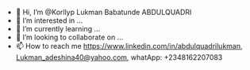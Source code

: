 - 👋 Hi, I’m @Korllyp Lukman Babatunde ABDULQUADRI
- 👀 I’m interested in ...
- 🌱 I’m currently learning ...
- 💞️ I’m looking to collaborate on ...
- 📫 How to reach me https://www.linkedin.com/in/abdulquadrilukman, Lukman_adeshina40@yahoo.com, whatApp: +2348162207083 

<!---
Korllyp/Korllyp is a ✨ special ✨ repository because its `README.md` (this file) appears on your GitHub profile.
You can click the Preview link to take a look at your changes.
--->
